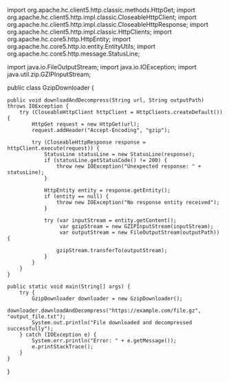 import org.apache.hc.client5.http.classic.methods.HttpGet;
import org.apache.hc.client5.http.impl.classic.CloseableHttpClient;
import org.apache.hc.client5.http.impl.classic.CloseableHttpResponse;
import org.apache.hc.client5.http.impl.classic.HttpClients;
import org.apache.hc.core5.http.HttpEntity;
import org.apache.hc.core5.http.io.entity.EntityUtils;
import org.apache.hc.core5.http.message.StatusLine;

import java.io.FileOutputStream;
import java.io.IOException;
import java.util.zip.GZIPInputStream;

public class GzipDownloader {
    
    public void downloadAndDecompress(String url, String outputPath) throws IOException {
        try (CloseableHttpClient httpClient = HttpClients.createDefault()) {
            HttpGet request = new HttpGet(url);
            request.addHeader("Accept-Encoding", "gzip");
            
            try (CloseableHttpResponse response = httpClient.execute(request)) {
                StatusLine statusLine = new StatusLine(response);
                if (statusLine.getStatusCode() != 200) {
                    throw new IOException("Unexpected response: " + statusLine);
                }
                
                HttpEntity entity = response.getEntity();
                if (entity == null) {
                    throw new IOException("No response entity received");
                }
                
                try (var inputStream = entity.getContent();
                     var gzipStream = new GZIPInputStream(inputStream);
                     var outputStream = new FileOutputStream(outputPath)) {
                    
                    gzipStream.transferTo(outputStream);
                }
            }
        }
    }
    
    public static void main(String[] args) {
        try {
            GzipDownloader downloader = new GzipDownloader();
            downloader.downloadAndDecompress("https://example.com/file.gz", "output_file.txt");
            System.out.println("File downloaded and decompressed successfully");
        } catch (IOException e) {
            System.err.println("Error: " + e.getMessage());
            e.printStackTrace();
        }
    }
}
